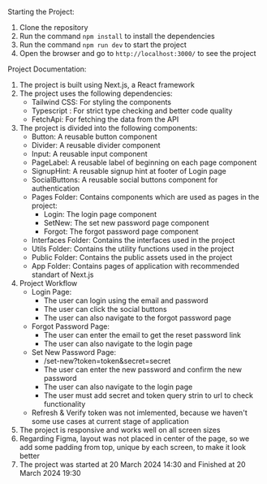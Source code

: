 Starting the Project: 
1. Clone the repository
2. Run the command `npm install` to install the dependencies
3. Run the command `npm run dev` to start the project
4. Open the browser and go to `http://localhost:3000/` to see the project


Project Documentation: 
1. The project is built using Next.js, a React framework
2. The project uses the following dependencies:
    - Tailwind CSS: For styling the components
    - Typescript : For strict type checking and better code quality
    - FetchApi: For fetching the data from the API
3. The project is divided into the following components:
    - Button: A reusable button component
    - Divider: A reusable divider component
    - Input: A reusable input component
    - PageLabel: A reusable label of beginning on each page component
    - SignupHint: A reusable signup hint at footer of Login page
    - SocialButtons: A reusable social buttons component for authentication
    - Pages Folder: Contains components which are used as pages in the project:
      - Login: The login page component
      - SetNew: The set new password page component
      - Forgot: The forgot password page component
    - Interfaces Folder: Contains the interfaces used in the project
    - Utils Folder: Contains the utility functions used in the project
    - Public Folder: Contains the public assets used in the project
    - App Folder: Contains pages of application with recommended standart of Next.js
4. Project Workflow
   - Login Page: 
     - The user can login using the email and password
     - The user can click the social buttons
     - The user can also navigate to the forgot password page
   - Forgot Password Page:
     - The user can enter the email to get the reset password link
     - The user can also navigate to the login page
    - Set New Password Page:
      - /set-new?token=token&secret=secret
      - The user can enter the new password and confirm the new password
      - The user can also navigate to the login page
      - The user must add secret and token query strin to url to check functionality
   - Refresh & Verify token was not imlemented, because we haven't some use cases at current stage of application
5. The project is responsive and works well on all screen sizes
6. Regarding Figma, layout was not placed in center of the page, so we add some padding from top, unique by each screen, to make it look better
7. The project was started at 20 March 2024 14:30 and Finished at 20 March 2024 19:30